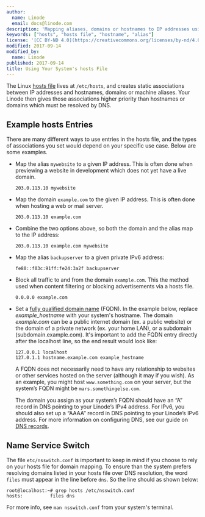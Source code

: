 ```yaml
---
author:
  name: Linode
  email: docs@linode.com
description: 'Mapping aliases, domains or hostnames to IP addresses using the system hosts file.'
keywords: ["hosts", "hosts file", "hostname", "alias"]
license: '[CC BY-ND 4.0](https://creativecommons.org/licenses/by-nd/4.0)'
modified: 2017-09-14
modified_by:
  name: Linode
published: 2017-09-14
title: Using Your System's hosts File
---
```


The Linux [hosts file](http://man7.org/linux/man-pages/man5/hosts.5.html) lives at `/etc/hosts`, and creates static associations between IP addresses and hostnames, domains or machine aliases. Your Linode then gives those associations higher priority than hostnames or domains which must be resolved by DNS.


## Example hosts Entries

There are many different ways to use entries in the hosts file, and the types of associations you set would depend on your specific use case. Below are some examples.

- Map the alias `mywebsite` to a given IP address. This is often done when previewing a website in development which does not yet have a live domain.

      203.0.113.10 mywebsite

- Map the domain `example.com` to the given IP address. This is often done when hosting a web or mail server.

      203.0.113.10 example.com

- Combine the two options above, so both the domain and the alias map to the IP address:

      203.0.113.10 example.com mywebsite

- Map the alias `backupserver` to a given private IPv6 address:

      fe80::f03c:91ff:fe24:3a2f backupserver

- Block all traffic to and from the domain `example.com`. This the method used when content filtering or blocking advertisements via a hosts file.

      0.0.0.0 example.com

- Set a [fully qualified domain name](https://en.wikipedia.org/wiki/Fully_qualified_domain_name) (FQDN). In the example below, replace *example_hostname* with your system's hostname. The domain *example.com* can be a public internet domain (ex. a public website) or the domain of a private network (ex. your home LAN), or a subdomain (subdomain.example.com). It's important to add the FQDN entry directly after the localhost line, so the end result would look like:

      127.0.0.1 localhost
      127.0.1.1 hostname.example.com example_hostname

    A FQDN does not necessarily need to have any relationship to websites or other services hosted on the server (although it may if you wish). As an example, you might host `www.something.com` on your server, but the system’s FQDN might be `mars.somethingelse.com`.

    The domain you assign as your system’s FQDN should have an “A” record in DNS pointing to your Linode’s IPv4 address. For IPv6, you should also set up a “AAAA” record in DNS pointing to your Linode’s IPv6 address. For more information on configuring DNS, see our guide on [DNS records](/docs/networking/dns/dns-records-an-introduction).


## Name Service Switch

The file `etc/nsswitch.conf` is important to keep in mind if you choose to rely on your hosts file for domain mapping. To ensure than the system prefers resolving domains listed in your hosts file over DNS resolution, the word `files` must appear in the line before `dns`. So the line should as shown below:

    root@localhost:~# grep hosts /etc/nsswitch.conf
    hosts:          files dns

For more info, see `man nsswitch.conf` from your system's terminal.